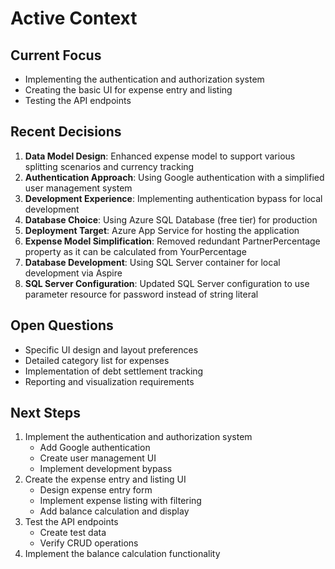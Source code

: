 # Active Context

## Current Focus

- Implementing the authentication and authorization system
- Creating the basic UI for expense entry and listing
- Testing the API endpoints

## Recent Decisions

1. **Data Model Design**: Enhanced expense model to support various splitting scenarios and currency tracking
2. **Authentication Approach**: Using Google authentication with a simplified user management system
3. **Development Experience**: Implementing authentication bypass for local development
4. **Database Choice**: Using Azure SQL Database (free tier) for production
5. **Deployment Target**: Azure App Service for hosting the application
6. **Expense Model Simplification**: Removed redundant PartnerPercentage property as it can be calculated from YourPercentage
7. **Database Development**: Using SQL Server container for local development via Aspire
8. **SQL Server Configuration**: Updated SQL Server configuration to use parameter resource for password instead of string literal

## Open Questions

- Specific UI design and layout preferences
- Detailed category list for expenses
- Implementation of debt settlement tracking
- Reporting and visualization requirements

## Next Steps

1. Implement the authentication and authorization system
   - Add Google authentication
   - Create user management UI
   - Implement development bypass
2. Create the expense entry and listing UI
   - Design expense entry form
   - Implement expense listing with filtering
   - Add balance calculation and display
3. Test the API endpoints
   - Create test data
   - Verify CRUD operations
4. Implement the balance calculation functionality
